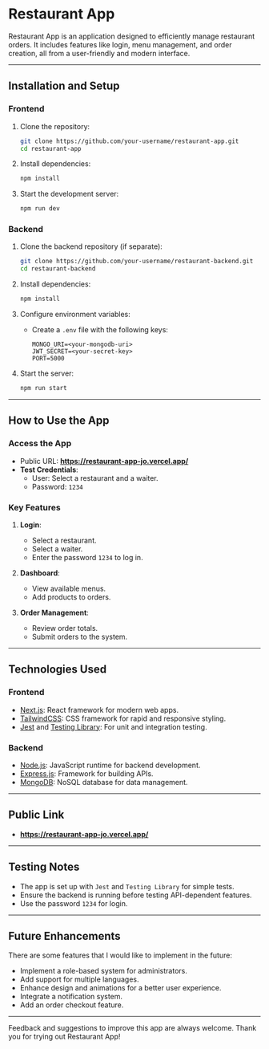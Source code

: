 # Restaurant App

Restaurant App is an application designed to efficiently manage restaurant orders. It includes features like login, menu management, and order creation, all from a user-friendly and modern interface.

---

## Installation and Setup

### **Frontend**
1. Clone the repository:
   ```bash
   git clone https://github.com/your-username/restaurant-app.git
   cd restaurant-app
   ```

2. Install dependencies:
   ```bash
   npm install
   ```

3. Start the development server:
   ```bash
   npm run dev
   ```

### **Backend**
1. Clone the backend repository (if separate):
   ```bash
   git clone https://github.com/your-username/restaurant-backend.git
   cd restaurant-backend
   ```

2. Install dependencies:
   ```bash
   npm install
   ```

3. Configure environment variables:
   - Create a `.env` file with the following keys:
     ```env
     MONGO_URI=<your-mongodb-uri>
     JWT_SECRET=<your-secret-key>
     PORT=5000
     ```

4. Start the server:
   ```bash
   npm run start
   ```

---

## How to Use the App

### Access the App
- Public URL: **https://restaurant-app-jo.vercel.app/**
- **Test Credentials**:
  - User: Select a restaurant and a waiter.
  - Password: `1234`

### Key Features
1. **Login**:
   - Select a restaurant.
   - Select a waiter.
   - Enter the password `1234` to log in.

2. **Dashboard**:
   - View available menus.
   - Add products to orders.

3. **Order Management**:
   - Review order totals.
   - Submit orders to the system.

---

## Technologies Used

### **Frontend**
- [Next.js](https://nextjs.org/): React framework for modern web apps.
- [TailwindCSS](https://tailwindcss.com/): CSS framework for rapid and responsive styling.
- [Jest](https://jestjs.io/) and [Testing Library](https://testing-library.com/): For unit and integration testing.

### **Backend**
- [Node.js](https://nodejs.org/): JavaScript runtime for backend development.
- [Express.js](https://expressjs.com/): Framework for building APIs.
- [MongoDB](https://www.mongodb.com/): NoSQL database for data management.

---

## Public Link

- **https://restaurant-app-jo.vercel.app/**

---

## Testing Notes
- The app is set up with `Jest` and `Testing Library` for simple tests.
- Ensure the backend is running before testing API-dependent features.
- Use the password `1234` for login.

---

## Future Enhancements
There are some features that I would like to implement in the future:
- Implement a role-based system for administrators.
- Add support for multiple languages.
- Enhance design and animations for a better user experience.
- Integrate a notification system.
- Add an order checkout feature.

---

Feedback and suggestions to improve this app are always welcome. Thank you for trying out Restaurant App!
